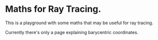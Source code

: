 # Maths for Ray Tracing.

This is a playground with some maths that may be useful for ray tracing.

Currently there's only a page explaining barycentric coordinates.

